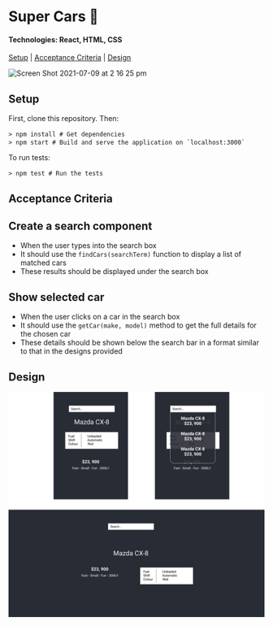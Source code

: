 # Super Cars 🚗

#### Technologies: React, HTML, CSS

[Setup](#Setup) | [Acceptance Criteria](#Acceptance_Criteria) | [Design](#Design)

![Screen Shot 2021-07-09 at 2 16 25 pm](https://user-images.githubusercontent.com/39909629/125083417-4459a380-e0c0-11eb-958f-19b505de949c.png)

## <a name="Setup">Setup</a>

First, clone this repository. Then:

```
> npm install # Get dependencies
> npm start # Build and serve the application on `localhost:3000`
```
To run tests:
```
> npm test # Run the tests
```

## <a name="Acceptance_Criteria">Acceptance Criteria</a>

## Create a search component
- When the user types into the search box
- It should use the `findCars(searchTerm)` function to display a list of matched cars
- These results should be displayed under the search box

## Show selected car
- When the user clicks on a car in the search box
- It should use the `getCar(make, model)` method to get the full details for the chosen car
- These details should be shown below the search bar in a format similar to that in the designs provided

## <a name="Design">Design</a>

![Design](./DESIGN.png "Design reference")
